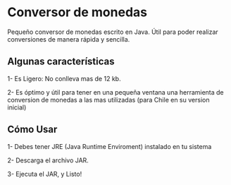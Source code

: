 # Conversor de monedas

Pequeño conversor de monedas escrito en Java. Útil para poder realizar conversiones de manera rápida y sencilla.

## Algunas características

1- Es Ligero: No conlleva mas de 12 kb.

2- Es óptimo y útil para tener en una pequeña ventana una herramienta de conversion de monedas a las mas utilizadas (para Chile en su version inicial)

## Cómo Usar

1- Debes tener JRE (Java Runtime Enviroment) instalado en tu sistema

2- Descarga el archivo JAR.

3- Ejecuta el JAR, y Listo!
